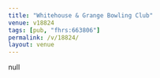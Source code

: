 ```yaml
---
title: "Whitehouse & Grange Bowling Club"
venue: v18824
tags: [pub, "fhrs:663806"]
permalink: /v/18824/
layout: venue
---
```

null